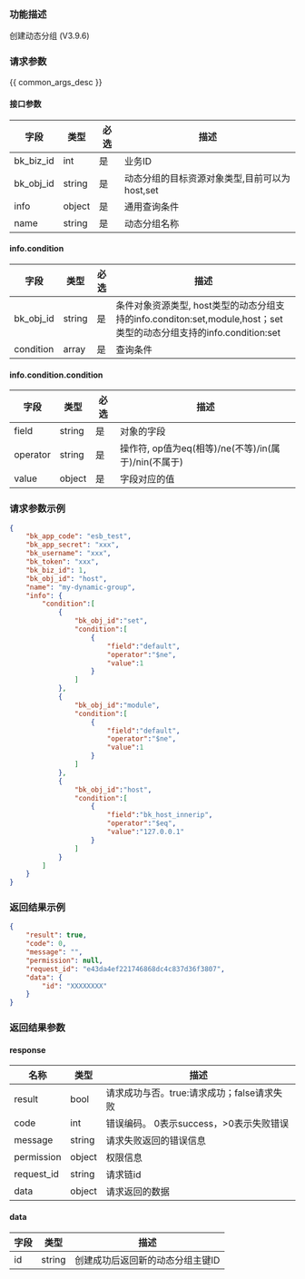### 功能描述

创建动态分组 (V3.9.6)

### 请求参数

{{ common_args_desc }}

#### 接口参数

| 字段      |  类型      | 必选   |  描述      |
|-----------|------------|--------|------------|
| bk_biz_id |  int     | 是     | 业务ID |
| bk_obj_id |  string  | 是     | 动态分组的目标资源对象类型,目前可以为host,set |
| info      |  object  | 是     | 通用查询条件 |
| name      |  string  | 是     | 动态分组名称 |

#### info.condition

| 字段      |  类型      | 必选   |  描述      |
|-----------|------------|--------|------------|
| bk_obj_id |  string   | 是     | 条件对象资源类型, host类型的动态分组支持的info.conditon:set,module,host；set类型的动态分组支持的info.condition:set |
| condition |  array    | 是     | 查询条件 |

#### info.condition.condition

| 字段      |  类型      | 必选   |  描述      |
|-----------|------------|--------|------------|
| field     |  string    | 是     | 对象的字段 |
| operator  |  string    | 是     | 操作符, op值为eq(相等)/ne(不等)/in(属于)/nin(不属于) |
| value     |  object    | 是     | 字段对应的值 |

### 请求参数示例

```json
{
    "bk_app_code": "esb_test",
    "bk_app_secret": "xxx",
    "bk_username": "xxx",
    "bk_token": "xxx",
    "bk_biz_id": 1,
    "bk_obj_id": "host",
    "name": "my-dynamic-group",
    "info": {
    	"condition":[
    		{
    			"bk_obj_id":"set",
    			"condition":[
    				{
    					"field":"default",
    					"operator":"$ne",
    					"value":1
    				}
    			]
    		},
    		{
    			"bk_obj_id":"module",
    			"condition":[
    				{
    					"field":"default",
    					"operator":"$ne",
    					"value":1
    				}
    			]
    		},
    		{
    			"bk_obj_id":"host",
    			"condition":[
    				{
    					"field":"bk_host_innerip",
    					"operator":"$eq",
    					"value":"127.0.0.1"
    				}
    			]
    		}
    	]
    }
}
```

### 返回结果示例

```json
{
    "result": true,
    "code": 0,
    "message": "",
    "permission": null,
    "request_id": "e43da4ef221746868dc4c837d36f3807",
    "data": {
        "id": "XXXXXXXX"
    }
}
```

### 返回结果参数
#### response

| 名称    | 类型   | 描述                                    |
| ------- | ------ | ------------------------------------- |
| result  | bool   | 请求成功与否。true:请求成功；false请求失败 |
| code    | int    | 错误编码。 0表示success，>0表示失败错误    |
| message | string | 请求失败返回的错误信息                    |
| permission    | object | 权限信息    |
| request_id    | string | 请求链id    |
| data    | object | 请求返回的数据                           |

#### data

| 字段    | 类型  | 描述      |
|--------|-------|-----------|
| id     | string | 创建成功后返回新的动态分组主键ID |

